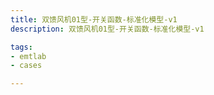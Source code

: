 ```yaml
---
title: 双馈风机01型-开关函数-标准化模型-v1
description: 双馈风机01型-开关函数-标准化模型-v1

tags:
- emtlab
- cases

---
```


<!-- import DocCardList from '@theme/DocCardList';

<DocCardList /> -->